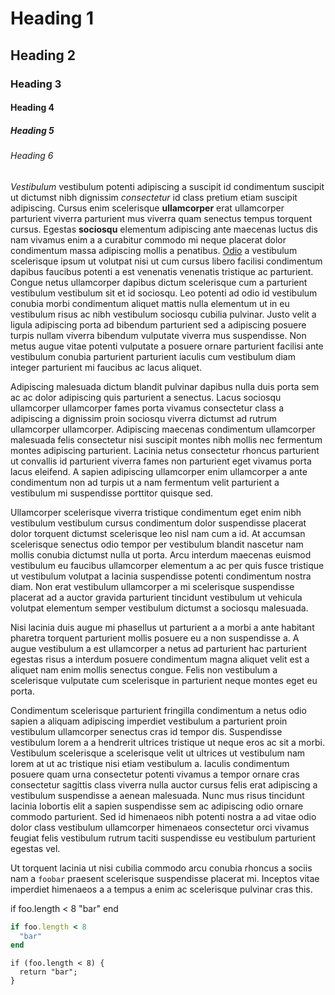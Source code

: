 # Heading 1

## Heading 2

### Heading 3

#### Heading 4

##### Heading 5

###### Heading 6

_Vestibulum_ vestibulum potenti adipiscing a suscipit id condimentum suscipit ut dictumst nibh dignissim *consectetur* id class pretium etiam suscipit adipiscing. Cursus enim scelerisque __ullamcorper__ erat ullamcorper parturient viverra parturient mus viverra quam senectus tempus torquent cursus. Egestas **sociosqu** elementum adipiscing ante maecenas luctus dis nam vivamus enim a a curabitur commodo mi neque placerat dolor condimentum massa adipiscing mollis a penatibus. [Odio](http://www.sitepoint.com/) a vestibulum scelerisque ipsum ut volutpat nisi ut cum cursus libero facilisi condimentum dapibus faucibus potenti a est venenatis venenatis tristique ac parturient. Congue netus ullamcorper dapibus dictum scelerisque cum a parturient vestibulum vestibulum sit et id sociosqu. Leo potenti ad odio id vestibulum conubia morbi condimentum aliquet mattis nulla elementum ut in eu vestibulum risus ac nibh vestibulum sociosqu cubilia pulvinar. Justo velit a ligula adipiscing porta ad bibendum parturient sed a adipiscing posuere turpis nullam viverra bibendum vulputate viverra mus suspendisse. Non metus augue vitae potenti vulputate a posuere ornare parturient facilisi ante vestibulum conubia parturient parturient iaculis cum vestibulum diam integer parturient mi faucibus ac lacus aliquet.

Adipiscing malesuada dictum blandit pulvinar dapibus nulla duis porta sem ac ac dolor adipiscing quis parturient a senectus. Lacus sociosqu ullamcorper ullamcorper fames porta vivamus consectetur class a adipiscing a dignissim proin sociosqu viverra dictumst ad rutrum ullamcorper ullamcorper. Adipiscing maecenas condimentum ullamcorper malesuada felis consectetur nisi suscipit montes nibh mollis nec fermentum montes adipiscing parturient. Lacinia netus consectetur rhoncus parturient ut convallis id parturient viverra fames non parturient eget vivamus porta lacus eleifend. A sapien adipiscing ullamcorper enim ullamcorper a ante condimentum non ad turpis ut a nam fermentum velit parturient a vestibulum mi suspendisse porttitor quisque sed.

Ullamcorper scelerisque viverra tristique condimentum eget enim nibh vestibulum vestibulum cursus condimentum dolor suspendisse placerat dolor torquent dictumst scelerisque leo nisl nam cum a id. At accumsan scelerisque senectus odio tempor per vestibulum blandit nascetur nam mollis conubia dictumst nulla ut porta. Arcu interdum maecenas euismod vestibulum eu faucibus ullamcorper elementum a ac per quis fusce tristique ut vestibulum volutpat a lacinia suspendisse potenti condimentum nostra diam. Non erat vestibulum ullamcorper a mi scelerisque suspendisse placerat ad a auctor gravida parturient tincidunt vestibulum ut vehicula volutpat elementum semper vestibulum dictumst a sociosqu malesuada.

Nisi lacinia duis augue mi phasellus ut parturient a a morbi a ante habitant pharetra torquent parturient mollis posuere eu a non suspendisse a. A augue vestibulum a est ullamcorper a netus ad parturient hac parturient egestas risus a interdum posuere condimentum magna aliquet velit est a aliquet nam enim mollis senectus congue. Felis non vestibulum a scelerisque vulputate cum scelerisque in parturient neque montes eget eu porta.

Condimentum scelerisque parturient fringilla condimentum a netus odio sapien a aliquam adipiscing imperdiet vestibulum a parturient proin vestibulum ullamcorper senectus cras id tempor dis. Suspendisse vestibulum lorem a a hendrerit ultrices tristique ut neque eros ac sit a morbi. Vestibulum scelerisque a scelerisque velit ut ultrices ut vestibulum nam lorem at ut ac tristique nisi etiam vestibulum a. Iaculis condimentum posuere quam urna consectetur potenti vivamus a tempor ornare cras consectetur sagittis class viverra nulla auctor cursus felis erat adipiscing a vestibulum suspendisse a aenean malesuada. Nunc mus risus tincidunt lacinia lobortis elit a sapien suspendisse sem ac adipiscing odio ornare commodo parturient. Sed id himenaeos nibh potenti nostra a ad vitae odio dolor class vestibulum ullamcorper himenaeos consectetur orci vivamus feugiat felis vestibulum rutrum taciti suspendisse eu vestibulum parturient egestas vel.

Ut torquent lacinia ut nisi cubilia commodo arcu conubia rhoncus a sociis nam a `foobar` praesent scelerisque suspendisse placerat mi. Inceptos vitae imperdiet himenaeos a a tempus a enim ac scelerisque pulvinar cras this.

  if foo.length < 8
    "bar"
  end

```ruby
if foo.length < 8
  "bar"
end
```

```
if (foo.length < 8) {
  return "bar";
}
```
